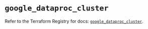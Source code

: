# `google_dataproc_cluster`

Refer to the Terraform Registry for docs: [`google_dataproc_cluster`](https://registry.terraform.io/providers/hashicorp/google/6.36.1/docs/resources/dataproc_cluster).
